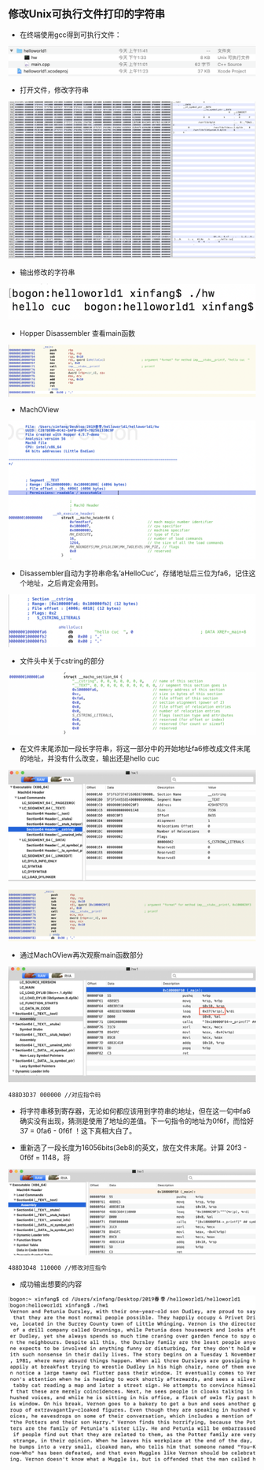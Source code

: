## 修改Unix可执行文件打印的字符串

* 在终端使用gcc得到可执行文件：

![](\可执行文件.png)

* 打开文件，修改字符串

![](\修改字符串.png)

* 输出修改的字符串

![](\cuc.png)

* Hopper Disassembler 查看main函数

![](\main函数.png)

* MachOView

![](\header.png)

* Disassembler自动为字符串命名‘aHelloCuc’，存储地址后三位为fa6，记住这个地址，之后肯定会用到。

![](\cstring.png)

* 文件头中关于cstring的部分

![](\cstring_header.png)

* 在文件末尾添加一段长字符串，将这一部分中的开始地址fa6修改成文件末尾的地址，并没有什么改变，输出还是hello cuc

![](\cstring_header1.png)

![](\修改后main.png)

* 通过MachOView再次观察main函数部分

![](\指令.png)

```bash
488D3D37 000000 //对应指令码
```

* 将字符串移到寄存器，无论如何都应该用到字符串的地址，但在这一句中fa6确实没有出现，猜测是使用了地址的差值。下一句指令的地址为0f6f，而恰好 37 = 0fa6 - 0f6f ！这下真相大白了。

* 重新选了一段长度为16056bits(3eb8)的英文，放在文件末尾。计算 20f3 - 0f6f = 1148，将

![](\change.png)

```bash
488D3D48 110000 //修改对应指令
```

* 成功输出想要的内容

![](\success.png)





